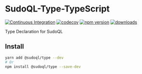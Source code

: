 # SudoQL-Type-TypeScript

[![Continuous Integration](https://github.com/sudoql/SudoQL-Type-TypeScript/actions/workflows/ci.yml/badge.svg)](https://github.com/sudoql/SudoQL-Type-TypeScript/actions/workflows/ci.yml)
[![codecov](https://codecov.io/gh/sudoql/SudoQL-Type-TypeScript/branch/master/graph/badge.svg)](https://codecov.io/gh/sudoql/SudoQL-Type-TypeScript)
[![npm version](https://badge.fury.io/js/%40sudoql%2Ftype.svg)](https://www.npmjs.com/package/@sudoql/type)
[![downloads](https://img.shields.io/npm/dm/@sudoql/type.svg)](https://www.npmjs.com/package/@sudoql/type)

Type Declaration for SudoQL

## Install

```sh
yarn add @sudoql/type --dev
# Or
npm install @sudoql/type --save-dev
```
